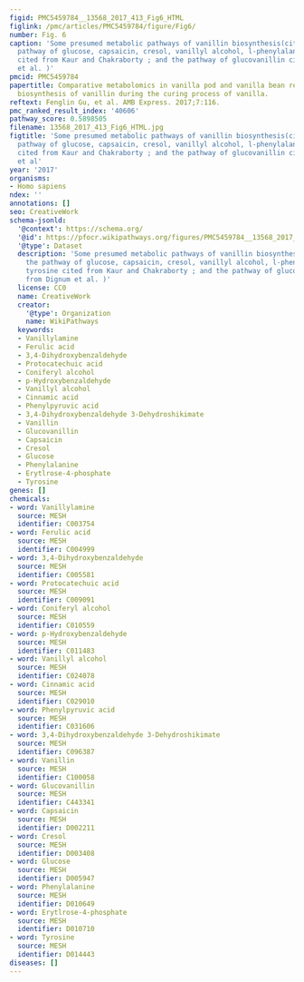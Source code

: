 ```yaml
---
figid: PMC5459784__13568_2017_413_Fig6_HTML
figlink: /pmc/articles/PMC5459784/figure/Fig6/
number: Fig. 6
caption: 'Some presumed metabolic pathways of vanillin biosynthesis(cited from: the
  pathway of glucose, capsaicin, cresol, vanillyl alcohol, l-phenylalanine, tyrosine
  cited from Kaur and Chakraborty ; and the pathway of glucovanillin cited from Dignum
  et al. )'
pmcid: PMC5459784
papertitle: Comparative metabolomics in vanilla pod and vanilla bean revealing the
  biosynthesis of vanillin during the curing process of vanilla.
reftext: Fenglin Gu, et al. AMB Express. 2017;7:116.
pmc_ranked_result_index: '40606'
pathway_score: 0.5898505
filename: 13568_2017_413_Fig6_HTML.jpg
figtitle: 'Some presumed metabolic pathways of vanillin biosynthesis(cited from: the
  pathway of glucose, capsaicin, cresol, vanillyl alcohol, l-phenylalanine, tyrosine
  cited from Kaur and Chakraborty ; and the pathway of glucovanillin cited from Dignum
  et al'
year: '2017'
organisms:
- Homo sapiens
ndex: ''
annotations: []
seo: CreativeWork
schema-jsonld:
  '@context': https://schema.org/
  '@id': https://pfocr.wikipathways.org/figures/PMC5459784__13568_2017_413_Fig6_HTML.html
  '@type': Dataset
  description: 'Some presumed metabolic pathways of vanillin biosynthesis(cited from:
    the pathway of glucose, capsaicin, cresol, vanillyl alcohol, l-phenylalanine,
    tyrosine cited from Kaur and Chakraborty ; and the pathway of glucovanillin cited
    from Dignum et al. )'
  license: CC0
  name: CreativeWork
  creator:
    '@type': Organization
    name: WikiPathways
  keywords:
  - Vanillylamine
  - Ferulic acid
  - 3,4-Dihydroxybenzaldehyde
  - Protocatechuic acid
  - Coniferyl alcohol
  - p-Hydroxybenzaldehyde
  - Vanillyl alcohol
  - Cinnamic acid
  - Phenylpyruvic acid
  - 3,4-Dihydroxybenzaldehyde 3-Dehydroshikimate
  - Vanillin
  - Glucovanillin
  - Capsaicin
  - Cresol
  - Glucose
  - Phenylalanine
  - Erytlrose-4-phosphate
  - Tyrosine
genes: []
chemicals:
- word: Vanillylamine
  source: MESH
  identifier: C003754
- word: Ferulic acid
  source: MESH
  identifier: C004999
- word: 3,4-Dihydroxybenzaldehyde
  source: MESH
  identifier: C005581
- word: Protocatechuic acid
  source: MESH
  identifier: C009091
- word: Coniferyl alcohol
  source: MESH
  identifier: C010559
- word: p-Hydroxybenzaldehyde
  source: MESH
  identifier: C011483
- word: Vanillyl alcohol
  source: MESH
  identifier: C024078
- word: Cinnamic acid
  source: MESH
  identifier: C029010
- word: Phenylpyruvic acid
  source: MESH
  identifier: C031606
- word: 3,4-Dihydroxybenzaldehyde 3-Dehydroshikimate
  source: MESH
  identifier: C096387
- word: Vanillin
  source: MESH
  identifier: C100058
- word: Glucovanillin
  source: MESH
  identifier: C443341
- word: Capsaicin
  source: MESH
  identifier: D002211
- word: Cresol
  source: MESH
  identifier: D003408
- word: Glucose
  source: MESH
  identifier: D005947
- word: Phenylalanine
  source: MESH
  identifier: D010649
- word: Erytlrose-4-phosphate
  source: MESH
  identifier: D010710
- word: Tyrosine
  source: MESH
  identifier: D014443
diseases: []
---
```

